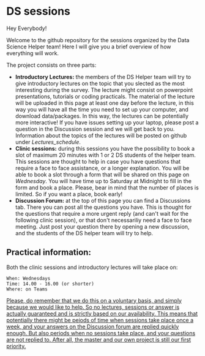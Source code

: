 # DS sessions

Hey Everybody!

Welcome to the github repository for the sessions organized by the Data Science Helper team!
Here I will give you a brief overview of how everything will work. 

The project consists on three parts:
* **Introductory Lectures:** the members of the DS Helper team will try to give introductory lectures on the topic that you slected as the most interesting during the survey. The lecture might consist on powerpoint presentations, tutorials or coding practicals. The material of the lecture will be uploaded in this page at least one day before the lecture, in this way you will have all the time you need to set up your computer, and download data/packages. In this way, the lectures can be potentially more interactive! If you have issues setting up your laptop, please post a question in the Discussion session and we will get back to you. Information about the topics of the lectures will be posted on github under *Lectures_schedule*.
* **Clinic sessions:** during this sessions you have the possibility to book a slot of maximum 20 minutes with 1 or 2 DS students of the helper team. This sessions are thought to help in case you have questions that require a face to face assistance, or a longer explanation. You will be able to book a slot through a form that will be shared on this page on *Wednesday*. You will have time up to Saturday at Midnight to fill in the form and book a place. Please, bear in mind that the number of places is limited. So if you want a place, book early!
* **Discussion Forum:** at the top of this page you can find a Discussions tab. There you can post all the questions you have. This is thought for the questions that require a more urgent reply (and can't wait for the following clinic session), or that don't necessariliy need a face to face meeting. Just post your question there by opening a new discussion, and the students of the DS helper team will try to help.

## Practical information:

Both the clinic sessions and introductory lectures will take place on:
```
When: Wednesdays
Time: 14.00 - 16.00 (or shorter)
Where: on Teams
```

<ins>Please, do remember that we do this on a voluntary basis, and simply because we would like to help. So no lectures, sessions or answer is actually guaranteed and is strictly based on our availability. This means that potentially there might be peiods of time when sessions take place once a week, and your answers on the Discussion forum are replied quickly enough. But also periods when no sessions take place, and your questions are not replied to. After all, the master and our own project is still our first priority.</ins>
